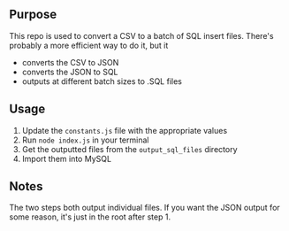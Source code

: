 ## Purpose

This repo is used to convert a CSV to a batch of SQL insert files. There's probably a more efficient way to do it, but it

- converts the CSV to JSON
- converts the JSON to SQL
- outputs at different batch sizes to .SQL files

## Usage

1. Update the `constants.js` file with the appropriate values
2. Run `node index.js` in your terminal
3. Get the outputted files from the `output_sql_files` directory
4. Import them into MySQL

## Notes

The two steps both output individual files. If you want the JSON output for some reason, it's just in the root after step 1.
